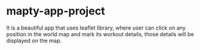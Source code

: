 # mapty-app-project
 It is a beautiful app that uses leaflet library, where user can click on any position in the world map and mark its workout details, those details will be displayed on the map. 
